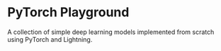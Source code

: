 # PyTorch Playground

A collection of simple deep learning models implemented from scratch using PyTorch and Lightning.
